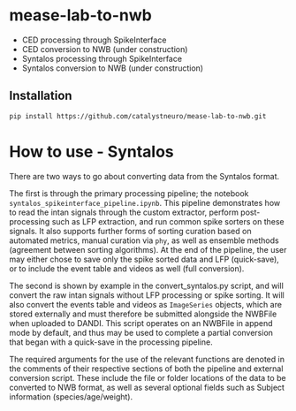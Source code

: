 # mease-lab-to-nwb

* CED processing through SpikeInterface
* CED conversion to NWB (under construction)
* Syntalos processing through SpikeInterface
* Syntalos conversion to NWB (under construction)

## Installation
```bash
pip install https://github.com/catalystneuro/mease-lab-to-nwb.git
```


# How to use - Syntalos

There are two ways to go about converting data from the Syntalos format.

The first is through the primary processing pipeline; the notebook `syntalos_spikeinterface_pipeline.ipynb`. This pipeline demonstrates how to read the intan signals through the custom extractor, perform post-processing such as LFP extraction, and run common spike sorters on these signals. It also supports further forms of sorting curation based on automated metrics, manual curation via `phy`, as well as ensemble methods (agreement between sorting algorithms). At the end of the pipeline, the user may either chose to save only the spike sorted data and LFP (quick-save), or to include the event table and videos as well (full conversion).

The second is shown by example in the convert_syntalos.py script, and will convert the raw intan signals without LFP processing or spike sorting. It will also convert the events table and videos as `ImageSeries` objects, which are stored externally and must therefore be submitted alongside the NWBFile when uploaded to DANDI. This script operates on an NWBFile in append mode by default, and thus may be used to complete a partial conversion that began with a quick-save in the processing pipeline.

The required arguments for the use of the relevant functions are denoted in the comments of their respective sections of both the pipeline and external conversion script. These include the file or folder locations of the data to be converted to NWB format, as well as several optional fields such as Subject information (species/age/weight).
